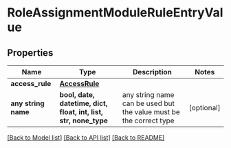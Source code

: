 # RoleAssignmentModuleRuleEntryValue


## Properties
Name | Type | Description | Notes
------------ | ------------- | ------------- | -------------
**access_rule** | [**AccessRule**](AccessRule.md) |  | 
**any string name** | **bool, date, datetime, dict, float, int, list, str, none_type** | any string name can be used but the value must be the correct type | [optional]

[[Back to Model list]](../README.md#documentation-for-models) [[Back to API list]](../README.md#documentation-for-api-endpoints) [[Back to README]](../README.md)


